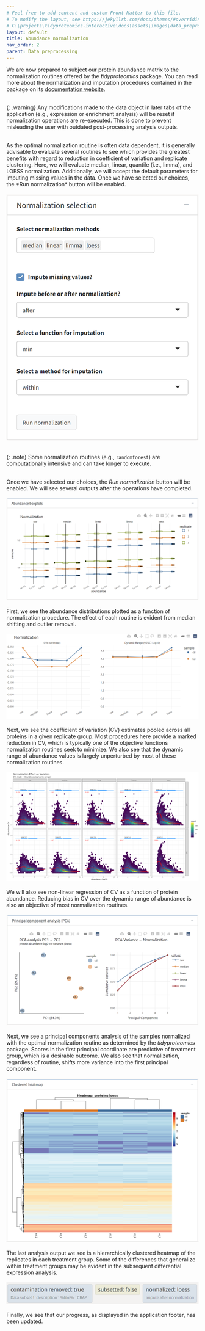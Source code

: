 ```yaml
---
# Feel free to add content and custom Front Matter to this file.
# To modify the layout, see https://jekyllrb.com/docs/themes/#overriding-theme-defaults
# C:\projects\tidyproteomics-interactive\docs\assets\images\data_preprocessing
layout: default
title: Abundance normalization
nav_order: 2
parent: Data preprocessing
---
```

We are now prepared to subject our protein abundance matrix to the normalization routines offered by the *tidyproteomics* package. You can read more about the normalization and imputation procedures contained in the package on its <a href="https://jeffsocal.github.io/tidyproteomics/articles/normalizing.html" target="_blank">documentation website</a>. <br/><br/>

{: .warning}
Any modifications made to the data object in later tabs of the application (e.g., expression or enrichment analysis)  will be reset if normalization operations are re-executed. This is done to prevent misleading the user with outdated post-processing analysis outputs.

<br/>
As the optimal normalization routine is often data dependent, it is generally advisable to evaluate several routines to see which provides the greatest benefits with regard to reduction in coefficient of variation and replicate clustering. Here, we will evaluate median, linear, quantile (i.e., limma), and LOESS normalization. Additionally, we will accept the default parameters for imputing missing values in the data. Once we have selected our choices, the *Run normalization* button will be enabled.
<br/><br/>
<img style="" class="preview" src="../assets/images/data_preprocessing/normalization_options.png"/>
<br/><br/>

{: .note}
Some normalization routines (e.g., `randomforest`) are computationally intensive and can take longer to execute. 

<br/>Once we have selected our choices, the *Run normalization* button will be enabled. We will see several outputs after the operations have completed.
<br/><br/>
<img style="" class="preview" src="../assets/images/data_preprocessing/normalization_boxplots.png"/>
<br/><br/>
First, we see the abundance distributions plotted as a function of normalization procedure. The effect of each routine is evident from median shifting and outlier removal.
<br/><br/>
<img style="" class="preview" src="../assets/images/data_preprocessing/normalization_cv1.png"/>
<br/><br/>
Next, we see the coefficient of variation (CV) estimates pooled across all proteins in a given replicate group. Most procedures here provide a marked reduction in CV, which is typically one of the objective functions normalization routines seek to minimize. We also see that the dynamic range of abundance values is largely unperturbed by most of these normalization routines.
<br/><br/>
<img style="" class="preview" src="../assets/images/data_preprocessing/normalization_cv2.png"/>
<br/><br/>
We will also see non-linear regression of CV as a function of protein abundance. Reducing bias in CV over the dynamic range of abundance is also an objective of most normalization routines.
<br/><br/>
<img style="" class="preview" src="../assets/images/data_preprocessing/normalization_pca.png"/>
<br/><br/>
Next, we see a principal components analysis of the samples normalized with the optimal normalization routine as determined by the *tidyproteomics* package. Scores in the first principal coordinate are predictive of treatment group, which is a desirable outcome. We also see that normalization, regardless of routine, shifts more variance into the first principal component. 
<br/><br/>
<img style="" class="preview" src="../assets/images/data_preprocessing/normalization_heatmap.png"/>
<br/><br/>
The last analysis output we see is a hierarchically clustered heatmap of the replicates in each treatment group. Some of the differences that generalize within treatment groups may be evident in the subsequent differential expression analysis.
<br/><br/>
<img style="" class="preview" src="../assets/images/data_preprocessing/normalization_footer.png"/>
<br/><br/>
Finally, we see that our progress, as displayed in the application footer, has been updated.